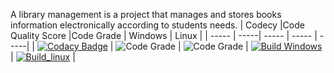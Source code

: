A library management is a project that manages and stores books information electronically according to students needs.
| Codecy |Code Quality Score |Code Grade | Windows | Linux |
| ----- | -----| ----- | ----- | -----|
| [![Codacy Badge](https://app.codacy.com/project/badge/Grade/b215ff7a2e2d44dc930bae98fa15fa0d)](https://www.codacy.com/gh/siddarthinme/M1_App_Library/dashboard?utm_source=github.com&amp;utm_medium=referral&amp;utm_content=siddarthinme/M1_App_Library&amp;utm_campaign=Badge_Grade) | ![Code Grade](https://api.codiga.io/project/29916/score/svg) | ![Code Grade](https://api.codiga.io/project/29916/status/svg) | [![Build Windows](https://github.com/siddarthinme/M1_App_Library/actions/workflows/windows-c-cpp.yml/badge.svg)](https://github.com/siddarthinme/M1_App_Library/actions/workflows/windows-c-cpp.yml) | [![Build_linux](https://github.com/siddarthinme/M1_App_Library/actions/workflows/linux-c-cpp.yml/badge.svg)](https://github.com/siddarthinme/M1_App_Library/actions/workflows/linux-c-cpp.yml) |



